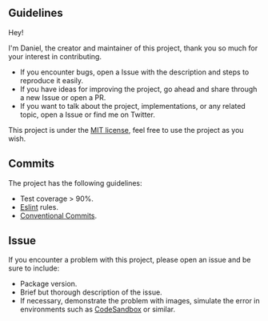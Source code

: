 ## Guidelines


Hey!

I'm Daniel, the creator and maintainer of this project, thank you so much for your interest in contributing.

- If you encounter bugs, open a Issue with the description and steps to reproduce it easily.
- If you have ideas for improving the project, go ahead and share through a new Issue or open a PR.
- If you want to talk about the project, implementations, or any related topic, open a Issue or find me on Twitter.


This project is under the [MIT license](https://github.com/danieljpgo/another-todo-list/blob/master/LICENSE), feel free to use the project as you wish.

## Commits

The project has the following guidelines:
- Test coverage > 90%.
- [Eslint](https://github.com/danieljpgo/another-todo-list/blob/master/.eslintrc.json) rules.
- [Conventional Commits](https://www.conventionalcommits.org/en/v1.0.0/).

## Issue

If you encounter a problem with this project, please open an issue and be sure to include:
- Package version.
- Brief but thorough description of the issue.
- If necessary, demonstrate the problem with images, simulate the error in environments such as [CodeSandbox](https://codesandbox.io/) or similar.